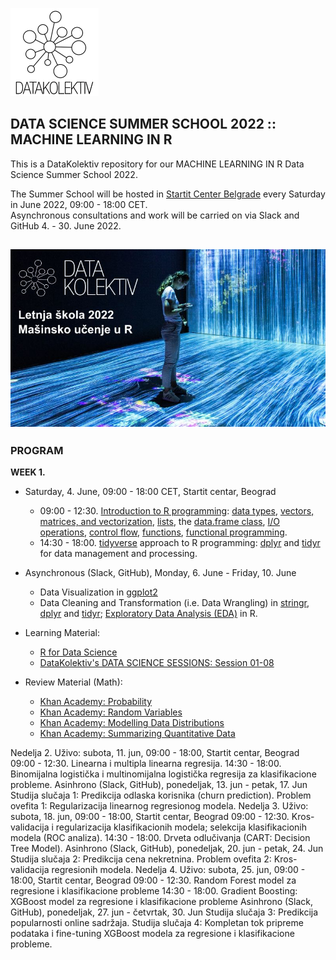 ![](DK_Logo_White_150.png)
## DATA SCIENCE SUMMER SCHOOL 2022 :: MACHINE LEARNING IN R
This is a DataKolektiv repository for our MACHINE LEARNING IN R Data Science Summer School 2022.

The Summer School will be hosted in [Startit Center Belgrade](https://startit.rs/beograd/) every Saturday in June 2022, 09:00 - 18:00 CET.<br>Asynchronous consultations and work will be carried on via Slack and GitHub 4. - 30. June 2022.

![Data Science Summer School 2022](dsss2022_startit_add.jpg)
---

### PROGRAM

**WEEK 1.**

- Saturday, 4. June, 09:00 - 18:00 CET, Startit centar, Beograd

   - 09:00 - 12:30. [Introduction to R programming](https://www.youtube.com/playlist?list=PLjgj6kdf_snYBkIsWQYcYtUZiDpam7ygg): [data types](https://youtu.be/SkZE15wANCM), [vectors, matrices, and vectorization](https://youtu.be/2TcPAZOyV0U), [lists](https://youtu.be/SsOs8Dddk-A), the [data.frame class](https://youtu.be/qisuPBbJe3U), [I/O operations](https://youtu.be/oRaPjJefoTo), [control flow](https://youtu.be/h2zPmHhzmzo), [functions](https://youtu.be/p8tAQx7ijXE), [functional programming](https://youtu.be/34sbvhr_pm8).
   - 14:30 - 18:00. [tidyverse](https://www.tidyverse.org/) approach to R programming: [dplyr](https://dplyr.tidyverse.org/) and [tidyr](https://tidyr.tidyverse.org/) for data management and processing.<br>
- Asynchronous (Slack, GitHub), Monday, 6. June - Friday, 10. June
   - Data Visualization in [ggplot2](https://ggplot2.tidyverse.org/)
   - Data Cleaning and Transformation (i.e. Data Wrangling) in [stringr](https://stringr.tidyverse.org/), [dplyr](https://dplyr.tidyverse.org/) and [tidyr](https://tidyr.tidyverse.org/); [Exploratory Data Analysis (EDA)](http://datakolektiv.com/app_direct/introdsnontech/IntroDataScience_NonTech_S06.nb.html) in R.
- Learning Material: 
   - [R for Data Science](https://r4ds.had.co.nz/)
   - [DataKolektiv's DATA SCIENCE SESSIONS: Session 01-08](http://datakolektiv.com/app_direct/introdsnontech/)
- Review Material (Math):
   - [Khan Academy: Probability](https://www.khanacademy.org/math/statistics-probability/probability-library)
   - [Khan Academy: Random Variables](https://www.khanacademy.org/math/statistics-probability/random-variables-stats-library)
   - [Khan Academy: Modelling Data Distributions](https://www.khanacademy.org/math/statistics-probability/modeling-distributions-of-data)
   - [Khan Academy: Summarizing Quantitative Data](https://www.khanacademy.org/math/statistics-probability/summarizing-quantitative-data)


Nedelja 2.
Uživo: subota, 11. jun, 09:00 - 18:00, Startit centar, Beograd
09:00 - 12:30. Linearna i multipla linearna regresija.
14:30 - 18:00. Binomijalna logistička i multinomijalna logistička regresija za klasifikacione probleme.
Asinhrono (Slack, GitHub), ponedeljak, 13. jun - petak, 17. Jun
Studija slučaja 1: Predikcija odlaska korisnika (churn prediction).
Problem ovefita 1: Regularizacija linearnog regresionog modela.
Nedelja 3.
Uživo: subota, 18. jun, 09:00 - 18:00, Startit centar, Beograd
09:00 - 12:30. Kros-validacija i regularizacija klasifikacionih modela; selekcija klasifikacionih modela (ROC analiza).
14:30 - 18:00. Drveta odlučivanja (CART: Decision Tree Model).
Asinhrono (Slack, GitHub), ponedeljak, 20. jun - petak, 24. Jun
Studija slučaja 2: Predikcija cena nekretnina.
Problem ovefita 2: Kros-validacija regresionih modela.
Nedelja 4.
Uživo: subota, 25. jun, 09:00 - 18:00, Startit centar, Beograd
09:00 - 12:30. Random Forest model za regresione i klasifikacione probleme
14:30 - 18:00. Gradient Boosting: XGBoost model za regresione i klasifikacione probleme
Asinhrono (Slack, GitHub), ponedeljak, 27. jun - četvrtak, 30. Jun
Studija slučaja 3: Predikcija popularnosti online sadržaja.
Studija slučaja 4: Kompletan tok pripreme podataka i fine-tuning XGBoost modela za regresione i klasifikacione probleme.
